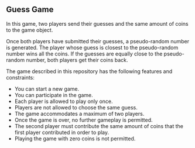 ## Guess Game

In this game, two players send their guesses and the same amount of coins to the game object.

Once both players have submitted their guesses, a pseudo-random number is generated. The player whose guess is closest to the pseudo-random number wins all the coins. If the guesses are equally close to the pseudo-random number, both players get their coins back.

The game described in this repository has the following features and constraints:

- You can start a new game.
- You can participate in the game.
- Each player is allowed to play only once.
- Players are not allowed to choose the same guess.
- The game accommodates a maximum of two players.
- Once the game is over, no further gameplay is permitted.
- The second player must contribute the same amount of coins that the first player contributed in order to play.
- Playing the game with zero coins is not permitted.
